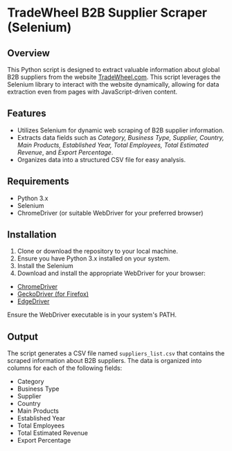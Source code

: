# TradeWheel B2B Supplier Scraper (Selenium)

## Overview

This Python script is designed to extract valuable information about global B2B suppliers from the website [TradeWheel.com](https://www.tradewheel.com/). This script leverages the Selenium library to interact with the website dynamically, allowing for data extraction even from pages with JavaScript-driven content.

## Features

- Utilizes Selenium for dynamic web scraping of B2B supplier information.
- Extracts data fields such as _Category, Business Type, Supplier, Country, Main Products, Established Year, Total Employees, Total Estimated Revenue_, and _Export Percentage_.
- Organizes data into a structured CSV file for easy analysis.

## Requirements

- Python 3.x
- Selenium
- ChromeDriver (or suitable WebDriver for your preferred browser)

## Installation

1. Clone or download the repository to your local machine.
2. Ensure you have Python 3.x installed on your system.
3. Install the Selenium
4. Download and install the appropriate WebDriver for your browser:

- [ChromeDriver](https://sites.google.com/chromium.org/driver/home)
- [GeckoDriver (for Firefox)](https://github.com/mozilla/geckodriver/releases)
- [EdgeDriver](https://developer.microsoft.com/en-us/microsoft-edge/tools/webdriver/)

Ensure the WebDriver executable is in your system's PATH.

## Output

The script generates a CSV file named `suppliers_list.csv` that contains the scraped information about B2B suppliers. The data is organized into columns for each of the following fields:

- Category
- Business Type
- Supplier
- Country
- Main Products
- Established Year
- Total Employees
- Total Estimated Revenue
- Export Percentage
